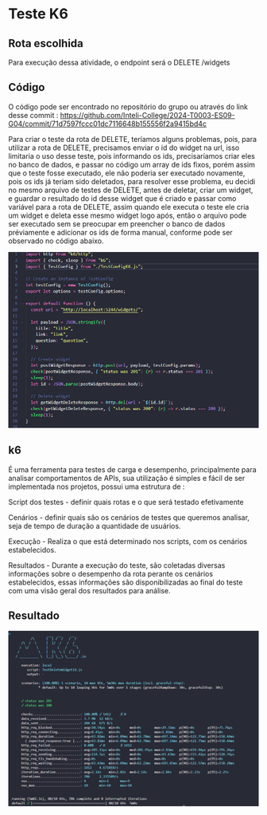# Teste K6

## Rota escolhida
Para execução dessa atividade, o endpoint será o DELETE /widgets

## Código 

O código pode ser encontrado no repositório do grupo ou através do link desse commit : https://github.com/Inteli-College/2024-T0003-ES09-G04/commit/71d7597fccc01dc7116648b155556f2a9415bd4c

Para criar o teste da rota de DELETE, teríamos alguns problemas, pois, para utilizar a rota de DELETE, precisamos enviar o id do widget na url, isso limitaria o uso desse teste, pois informando os ids, precisaríamos criar eles no banco de dados, e passar no código um array de ids fixos, porém assim que o teste fosse executado, ele não poderia ser executado novamente, pois os ids já teriam sido deletados, para resolver esse problema, eu decidi no mesmo arquivo de testes de DELETE, antes de deletar, criar um widget, e guardar o resultado do id desse widget que é criado e passar como variável para a rota de DELETE, assim quando ele executa o teste ele cria um widget e deleta esse mesmo widget logo após, então o arquivo pode ser executado sem se preocupar em preencher o banco de dados préviamente e adicionar os ids de forma manual, conforme pode ser observado no código abaixo.

![código k6](./assets/K6_delete_code.png)


## k6
É uma ferramenta para testes de carga e desempenho, principalmente para analisar comportamentos de APIs, sua utilização é simples e fácil de ser implementada nos projetos, possui uma estrutura de : 

Script dos testes - definir quais rotas e o que será testado efetivamente

Cenários - definir quais são os cenários de testes que queremos analisar, seja de tempo de duração a quantidade de usuários.

Execução - Realiza o que está determinado nos scripts, com os cenários estabelecidos.

Resultados - Durante a execução do teste, são coletadas diversas informações sobre o desempenho da rota perante os cenários estabelecidos, essas informações são disponibilizadas ao final do teste com uma visão geral dos resultados para análise.

## Resultado


![K6 Resultado](./assets/k6_delete_result.png)
